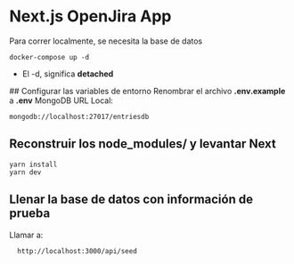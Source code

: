 # Next.js OpenJira App

Para correr localmente, se necesita la base de datos
```
docker-compose up -d
```
* El -d, significa __detached__

## Configurar las variables de entorno
Renombrar el archivo __.env.example__ a __.env__
MongoDB URL Local:
```
mongodb://localhost:27017/entriesdb
```

## Reconstruir los node_modules/ y levantar Next
```
yarn install
yarn dev
```


## Llenar la base de datos con información de prueba
Llamar a:
```
  http://localhost:3000/api/seed
```


